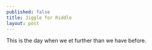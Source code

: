 ```yaml
---
published: false
title: Jiggle for Riddle
layout: post
---
```

This is the day when we et further than we have before.